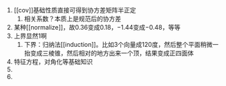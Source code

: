 1. [[cov]]基础性质直接可得到协方差矩阵半正定
   1. 相关系数？本质上是规范后的协方差
2. 某种[[normalize]]，故$0.36$变成$0.18$，$-1.44$变成$-0.48$，等等
3. 上界显然1啊
   1. 下界：归纳法[[induction]]。比如3个向量成120度，然后整个平面稍微一抬变成三棱锥，然后相对的地方出来一个顶，结果变成正四面体
4. 特征方程，对角化等基础知识
5. 
6. 